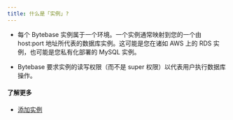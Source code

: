```yaml
---
title: 什么是「实例」?
---
```


- 每个 Bytebase 实例属于一个环境。一个实例通常映射到您的一个由 host:port 地址所代表的数据库实例。这可能是您在诸如 AWS 上的
RDS 实例，也可能是您私有化部署的 MySQL 实例。

- Bytebase 要求实例的读写权限（而不是 super 权限）以代表用户执行数据库操作。

#### 了解更多

- [添加实例](https://www.bytebase.com/docs/get-started/step-by-step/add-an-instance)
